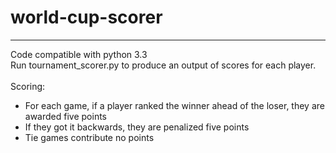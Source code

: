 world-cup-scorer
================



---
Code compatible with python 3.3 <br/>
Run tournament_scorer.py to produce an output of scores for each player. <br/>
<br/>
Scoring:<br/>
 - For each game, if a player ranked the winner ahead of the loser, they are awarded five points
 - If they got it backwards, they are penalized five points
 - Tie games contribute no points
